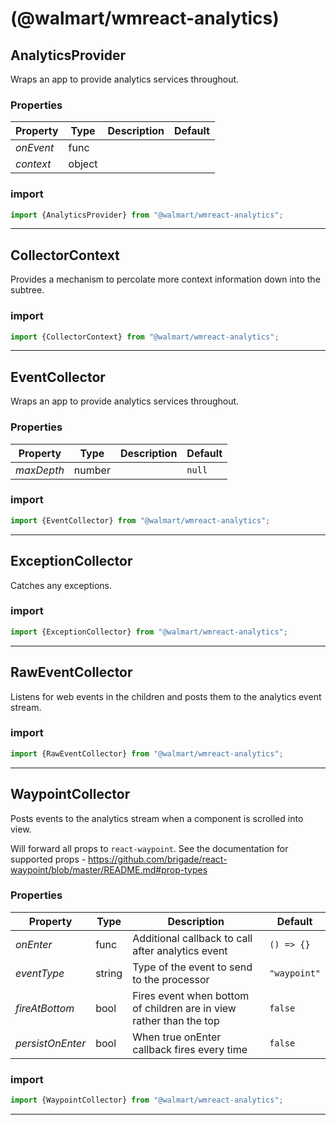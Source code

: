 #  (@walmart/wmreact-analytics)




## AnalyticsProvider

Wraps an app to provide analytics services throughout.

### Properties

| Property | Type | Description | Default |
| -------- | ---- | ----------- | ------- |
| *onEvent* | func |  | 
| *context* | object |  | 

### import

```jsx
import {AnalyticsProvider} from "@walmart/wmreact-analytics";
```

<hr/>

## CollectorContext

Provides a mechanism to percolate more context information down
into the subtree.


### import

```jsx
import {CollectorContext} from "@walmart/wmreact-analytics";
```

<hr/>

## EventCollector

Wraps an app to provide analytics services throughout.

### Properties

| Property | Type | Description | Default |
| -------- | ---- | ----------- | ------- |
| *maxDepth* | number |  | `null`

### import

```jsx
import {EventCollector} from "@walmart/wmreact-analytics";
```

<hr/>

## ExceptionCollector

Catches any exceptions.


### import

```jsx
import {ExceptionCollector} from "@walmart/wmreact-analytics";
```

<hr/>

## RawEventCollector

Listens for web events in the children and posts them to the analytics event stream.


### import

```jsx
import {RawEventCollector} from "@walmart/wmreact-analytics";
```

<hr/>

## WaypointCollector

Posts events to the analytics stream when a component is scrolled into view.

Will forward all props to `react-waypoint`. See the documentation for supported
props - https://github.com/brigade/react-waypoint/blob/master/README.md#prop-types

### Properties

| Property | Type | Description | Default |
| -------- | ---- | ----------- | ------- |
| *onEnter* | func | Additional callback to call after analytics event | `() => {}`
| *eventType* | string | Type of the event to send to the processor | `"waypoint"`
| *fireAtBottom* | bool | Fires event when bottom of children are in view rather than the top | `false`
| *persistOnEnter* | bool | When true onEnter callback fires every time | `false`

### import

```jsx
import {WaypointCollector} from "@walmart/wmreact-analytics";
```

<hr/>
